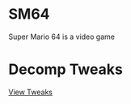 # SM64
Super Mario 64 is a video game

# Decomp Tweaks
[View Tweaks](https://github.com/someone2639/sm64-patches/pulls/)
